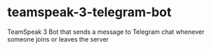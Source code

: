 # teamspeak-3-telegram-bot
TeamSpeak 3 Bot that sends a message to Telegram chat whenever someone joins or leaves the server
